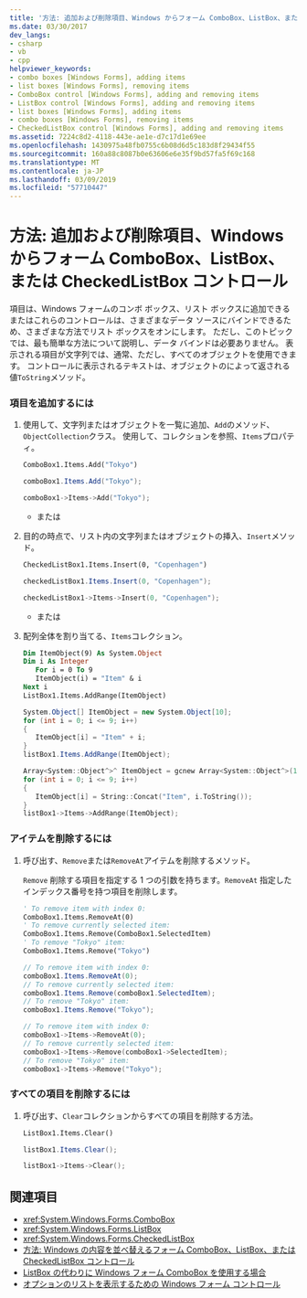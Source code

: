 ```yaml
---
title: '方法: 追加および削除項目、Windows からフォーム ComboBox、ListBox、または CheckedListBox コントロール'
ms.date: 03/30/2017
dev_langs:
- csharp
- vb
- cpp
helpviewer_keywords:
- combo boxes [Windows Forms], adding items
- list boxes [Windows Forms], removing items
- ComboBox control [Windows Forms], adding and removing items
- ListBox control [Windows Forms], adding and removing items
- list boxes [Windows Forms], adding items
- combo boxes [Windows Forms], removing items
- CheckedListBox control [Windows Forms], adding and removing items
ms.assetid: 7224c8d2-4118-443e-ae1e-d7c17d1e69ee
ms.openlocfilehash: 1430975a48fb0755c6b08d6d5c183d8f29434f55
ms.sourcegitcommit: 160a88c8087b0e63606e6e35f9bd57fa5f69c168
ms.translationtype: MT
ms.contentlocale: ja-JP
ms.lasthandoff: 03/09/2019
ms.locfileid: "57710447"
---
```

# <a name="how-to-add-and-remove-items-from-a-windows-forms-combobox-listbox-or-checkedlistbox-control"></a>方法: 追加および削除項目、Windows からフォーム ComboBox、ListBox、または CheckedListBox コントロール
項目は、Windows フォームのコンボ ボックス、リスト ボックスに追加できるまたはこれらのコントロールは、さまざまなデータ ソースにバインドできるため、さまざまな方法でリスト ボックスをオンにします。 ただし、このトピックでは、最も簡単な方法について説明し、データ バインドは必要ありません。 表示される項目が文字列では、通常、ただし、すべてのオブジェクトを使用できます。 コントロールに表示されるテキストは、オブジェクトのによって返される値`ToString`メソッド。  
  
### <a name="to-add-items"></a>項目を追加するには  
  
1.  使用して、文字列またはオブジェクトを一覧に追加、`Add`のメソッド、`ObjectCollection`クラス。 使用して、コレクションを参照、`Items`プロパティ。  
  
    ```vb  
    ComboBox1.Items.Add("Tokyo")  
    ```  
  
    ```csharp  
    comboBox1.Items.Add("Tokyo");  
    ```  
  
    ```cpp  
    comboBox1->Items->Add("Tokyo");  
    ```  
  
     - または  
  
2.  目的の時点で、リスト内の文字列またはオブジェクトの挿入、`Insert`メソッド。  
  
    ```vb  
    CheckedListBox1.Items.Insert(0, "Copenhagen")  
    ```  
  
    ```csharp  
    checkedListBox1.Items.Insert(0, "Copenhagen");  
    ```  
  
    ```cpp  
    checkedListBox1->Items->Insert(0, "Copenhagen");  
    ```  
  
     - または  
  
3.  配列全体を割り当てる、`Items`コレクション。  
  
    ```vb  
    Dim ItemObject(9) As System.Object  
    Dim i As Integer  
       For i = 0 To 9  
       ItemObject(i) = "Item" & i  
    Next i  
    ListBox1.Items.AddRange(ItemObject)  
    ```  
  
    ```csharp  
    System.Object[] ItemObject = new System.Object[10];  
    for (int i = 0; i <= 9; i++)  
    {  
       ItemObject[i] = "Item" + i;  
    }  
    listBox1.Items.AddRange(ItemObject);  
    ```  
  
    ```cpp  
    Array<System::Object^>^ ItemObject = gcnew Array<System::Object^>(10);  
    for (int i = 0; i <= 9; i++)  
    {  
       ItemObject[i] = String::Concat("Item", i.ToString());  
    }  
    listBox1->Items->AddRange(ItemObject);  
    ```  
  
### <a name="to-remove-an-item"></a>アイテムを削除するには  
  
1.  呼び出す、`Remove`または`RemoveAt`アイテムを削除するメソッド。  
  
     `Remove` 削除する項目を指定する 1 つの引数を持ちます。`RemoveAt` 指定したインデックス番号を持つ項目を削除します。  
  
    ```vb  
    ' To remove item with index 0:  
    ComboBox1.Items.RemoveAt(0)  
    ' To remove currently selected item:  
    ComboBox1.Items.Remove(ComboBox1.SelectedItem)  
    ' To remove "Tokyo" item:  
    ComboBox1.Items.Remove("Tokyo")  
    ```  
  
    ```csharp  
    // To remove item with index 0:  
    comboBox1.Items.RemoveAt(0);  
    // To remove currently selected item:  
    comboBox1.Items.Remove(comboBox1.SelectedItem);  
    // To remove "Tokyo" item:  
    comboBox1.Items.Remove("Tokyo");  
    ```  
  
    ```cpp  
    // To remove item with index 0:  
    comboBox1->Items->RemoveAt(0);  
    // To remove currently selected item:  
    comboBox1->Items->Remove(comboBox1->SelectedItem);  
    // To remove "Tokyo" item:  
    comboBox1->Items->Remove("Tokyo");  
    ```  
  
### <a name="to-remove-all-items"></a>すべての項目を削除するには  
  
1.  呼び出す、`Clear`コレクションからすべての項目を削除する方法。  
  
    ```vb  
    ListBox1.Items.Clear()  
    ```  
  
    ```csharp  
    listBox1.Items.Clear();  
    ```  
  
    ```cpp  
    listBox1->Items->Clear();  
    ```  
  
## <a name="see-also"></a>関連項目
- <xref:System.Windows.Forms.ComboBox>
- <xref:System.Windows.Forms.ListBox>
- <xref:System.Windows.Forms.CheckedListBox>
- [方法: Windows の内容を並べ替えるフォーム ComboBox、ListBox、または CheckedListBox コントロール](sort-the-contents-of-a-wf-combobox-listbox-or-checkedlistbox-control.md)
- [ListBox の代わりに Windows フォーム ComboBox を使用する場合](when-to-use-a-windows-forms-combobox-instead-of-a-listbox.md)
- [オプションのリストを表示するための Windows フォーム コントロール](windows-forms-controls-used-to-list-options.md)
